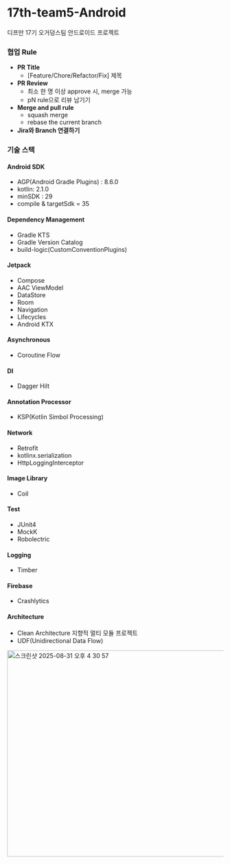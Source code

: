 # 17th-team5-Android
디프만 17기 오거덩스팀 안드로이드 프로젝트

### 협업 Rule
- **PR Title**
  - [Feature/Chore/Refactor/Fix] 제목
- **PR Review**
  - 최소 한 명 이상 approve 시, merge 가능
  - pN rule으로 리뷰 남기기
- **Merge and pull rule**
  - squash merge
  - rebase the current branch
- **Jira와 Branch 연결하기**


### 기술 스택
#### Android SDK
- AGP(Android Gradle Plugins) : 8.6.0
- kotlin: 2.1.0
- minSDK : 29
- compile & targetSdk = 35
#### Dependency Management
- Gradle KTS
- Gradle Version Catalog
- build-logic(CustomConventionPlugins)
#### Jetpack
- Compose
- AAC ViewModel
- DataStore
- Room
- Navigation
- Lifecycles
- Android KTX
#### Asynchronous
- Coroutine Flow
#### DI
- Dagger Hilt
#### Annotation Processor
- KSP(Kotlin Simbol Processing)
#### Network
- Retrofit
- kotlinx.serialization
- HttpLoggingInterceptor
#### Image Library
- Coil
#### Test
- JUnit4
- MockK
- Robolectric
#### Logging
- Timber
#### Firebase
- Crashlytics

#### Architecture
- Clean Architecture 지향적 멀티 모듈 프로젝트
- UDF(Unidirectional Data Flow)
<img width="967" height="481" alt="스크린샷 2025-08-31 오후 4 30 57" src="https://github.com/user-attachments/assets/4d5aecdc-18eb-45c9-8b8f-d0ea7c18f622" />

 

